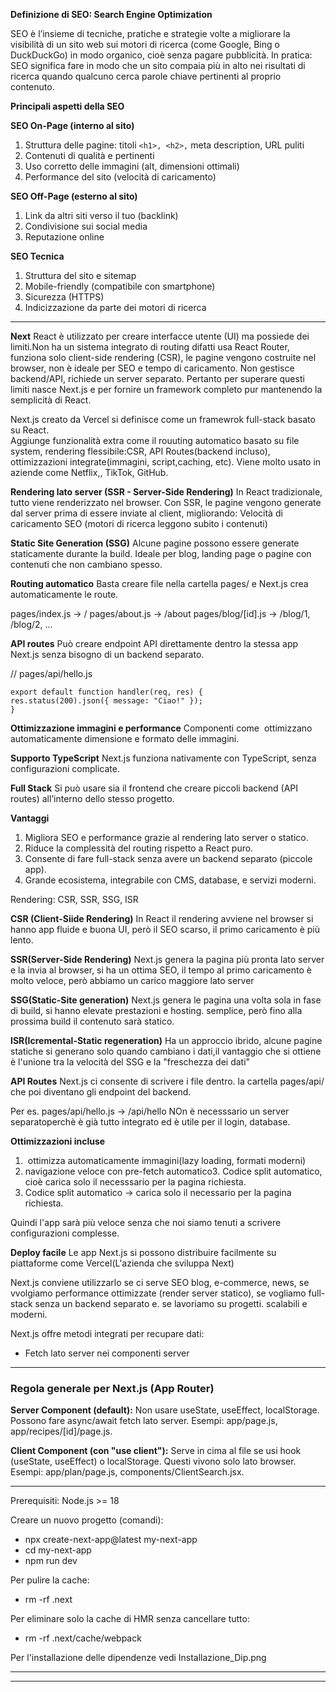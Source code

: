 **Definizione di SEO: Search Engine Optimization**

SEO è l’insieme di tecniche, pratiche e strategie volte a migliorare la visibilità di un sito web sui motori di ricerca (come Google, Bing o DuckDuckGo) in modo organico, cioè senza pagare pubblicità.
In pratica:
SEO significa fare in modo che un sito compaia più in alto nei risultati di ricerca quando qualcuno cerca parole chiave pertinenti al proprio contenuto.

**Principali aspetti della SEO**

**SEO On-Page (interno al sito)**

1. Struttura delle pagine: titoli `<h1>, <h2>,` meta description, URL puliti
2. Contenuti di qualità e pertinenti
3. Uso corretto delle immagini (alt, dimensioni ottimali)
4. Performance del sito (velocità di caricamento)

**SEO Off-Page (esterno al sito)**

1. Link da altri siti verso il tuo (backlink)
2. Condivisione sui social media
3. Reputazione online

**SEO Tecnica**

1. Struttura del sito e sitemap
2. Mobile-friendly (compatibile con smartphone)
3. Sicurezza (HTTPS)
4. Indicizzazione da parte dei motori di ricerca

---

**Next**
React è utilizzato per creare interfacce utente (UI) ma possiede dei limiti.Non ha un sistema integrato di routing difatti usa React Router, funziona solo client-side rendering (CSR), le pagine vengono costruite nel browser, non è ideale per SEO e tempo di caricamento. Non gestisce backend/API, richiede un server separato. Pertanto per superare questi limiti nasce Next.js e per fornire un framework completo pur mantenendo la semplicità di React.

Next.js creato da Vercel si definisce come un framewrok full-stack basato su React.  
Aggiunge funzionalità extra come il rouuting automatico basato su file system, rendering flessibile:CSR, API Routes(backend incluso), ottimizzazioni integrate(immagini, script,caching, etc). Viene molto usato in aziende come Netflix,, TikTok, GitHub.

**Rendering lato server (SSR - Server-Side Rendering)**
In React tradizionale, tutto viene renderizzato nel browser. Con SSR, le pagine vengono generate dal server prima di essere inviate al client, migliorando:
Velocità di caricamento
SEO (motori di ricerca leggono subito i contenuti)

**Static Site Generation (SSG)**
Alcune pagine possono essere generate staticamente durante la build.
Ideale per blog, landing page o pagine con contenuti che non cambiano spesso.

**Routing automatico**
Basta creare file nella cartella pages/ e Next.js crea automaticamente le route.

pages/index.js → /
pages/about.js → /about
pages/blog/[id].js → /blog/1, /blog/2, ...

**API routes**
Può creare endpoint API direttamente dentro la stessa app Next.js senza bisogno di un backend separato.

// pages/api/hello.js

```
export default function handler(req, res) {
res.status(200).json({ message: "Ciao!" });
}
```

**Ottimizzazione immagini e performance**
Componenti come <Image> ottimizzano automaticamente dimensione e formato delle immagini.

**Supporto TypeScript**
Next.js funziona nativamente con TypeScript, senza configurazioni complicate.

**Full Stack**
Si può usare sia il frontend che creare piccoli backend (API routes) all’interno dello stesso progetto.

**Vantaggi**

1. Migliora SEO e performance grazie al rendering lato server o statico.
2. Riduce la complessità del routing rispetto a React puro.
3. Consente di fare full-stack senza avere un backend separato (piccole app).
4. Grande ecosistema, integrabile con CMS, database, e servizi moderni.

Rendering: CSR, SSR, SSG, ISR

**CSR (Client-Siide Rendering)**
In React il rendering avviene nel browser si hanno app fluide e buona UI, però il SEO scarso, il primo caricamento è più lento.

**SSR(Server-Side Rendering)**
Next.js genera la pagina più pronta lato server e la invia al browser, si ha un ottima SEO, il tempo al primo caricamento è molto veloce, però abbiamo un carico maggiore lato server

**SSG(Static-Site generation)**
Next.js genera le pagina una volta sola in fase di build, si hanno elevate prestazioni e hosting. semplice, però fino alla prossima build il contenuto sarà statico.

**ISR(Icremental-Static regeneration)**
Ha un approccio ibrido, alcune pagine statiche si generano solo quando cambiano i dati,il vantaggio che si ottiene è l'unione tra la velocità del SSG e la "freschezza dei dati"

**API Routes**
Next.js ci consente di scrivere i file dentro. la cartella pages/api/ che poi diventano gli endpoint del backend.

Per es. pages/api/hello.js -> /api/hello
NOn è necesssario un server separatoperchè è già tutto integrato ed è utile per il login, database.

**Ottimizzazioni incluse**

1. <image> ottimizza automaticamente immagini(lazy loading, formati moderni)
2. <link> navigazione veloce con pre-fetch automatico3. Codice split automatico, cioè carica solo il necesssario per la pagina richiesta.
3. Codice split automatico -> carica solo il necessario per la pagina richiesta.

Quindi l'app sarà più veloce senza che noi siamo tenuti a scrivere configurazioni complesse.

**Deploy facile**
Le app Next.js si possono distribuire facilmente su piattaforme come Vercel(L'azienda che sviluppa Next)

Next.js conviene utilizzarlo se ci serve SEO blog, e-commerce, news, se vvolgiamo performance ottimizzate (render server statico), se vogliamo full-stack senza un backend separato e. se lavoriamo su progetti. scalabili e moderni.

Next.js offre metodi integrati per recupare dati:

- Fetch lato server nei componenti server

---

### Regola generale per Next.js (App Router)

**Server Component (default):**
Non usare useState, useEffect, localStorage.
Possono fare async/await fetch lato server.
Esempi: app/page.js, app/recipes/[id]/page.js.

**Client Component (con "use client"):**
Serve in cima al file se usi hook (useState, useEffect) o localStorage.
Questi vivono solo lato browser.
Esempi: app/plan/page.js, components/ClientSearch.jsx.

---

Prerequisiti: Node.js >= 18

Creare un nuovo progetto (comandi):

- npx create-next-app@latest my-next-app
- cd my-next-app
- npm run dev

Per pulire la cache:

- rm -rf .next

Per eliminare solo la cache di HMR senza cancellare tutto:

- rm -rf .next/cache/webpack

Per l'installazione delle dipendenze vedi Installazione_Dip.png

---

---
